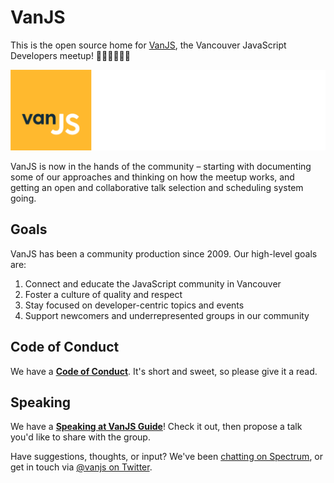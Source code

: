 # VanJS

This is the open source home for [VanJS](http://www.vanjs.com/), the Vancouver JavaScript Developers meetup! 👩🏽‍💻👨🏼‍💻

![vanjs-logo](/assets/VanJS.png)

VanJS is now in the hands of the community – starting with documenting some of our approaches and thinking on how the meetup works, and getting an open and collaborative talk selection and scheduling system going.

## Goals

VanJS has been a community production since 2009. Our high-level goals are:

1. Connect and educate the JavaScript community in Vancouver
2. Foster a culture of quality and respect
3. Stay focused on developer-centric topics and events
4. Support newcomers and underrepresented groups in our community

## Code of Conduct

We have a **[Code of Conduct](https://github.com/cambiecollective/vanjs/blob/master/CONDUCT.md)**. It's short and sweet, so please give it a read.

## Speaking

We have a **[Speaking at VanJS Guide](https://github.com/cambiecollective/vanjs/blob/master/SPEAKING.md)**! Check it out, then propose a talk you'd like to share with the group.


Have suggestions, thoughts, or input? We've been [chatting on Spectrum](https://spectrum.chat/vanjs), or get in touch via [@vanjs on Twitter](https://twitter.com/vanjs/).
